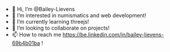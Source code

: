 - 👋 Hi, I’m @Bailey-Lievens
- 👀 I’m interested in numismatics and web development!
- 🌱 I’m currently learning threejs!
- 💞️ I’m looking to collaborate on projects!
- 📫 How to reach me https://be.linkedin.com/in/bailey-lievens-69b4b01ba !
